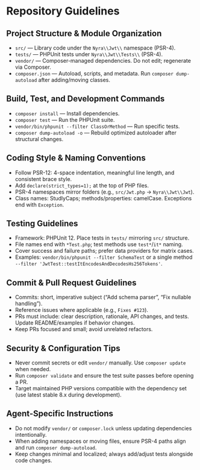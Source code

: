 # Repository Guidelines

## Project Structure & Module Organization
- `src/` — Library code under the `Nyra\\Jwt\\` namespace (PSR-4).
- `tests/` — PHPUnit tests under `Nyra\\Jwt\\Tests\\` (PSR-4).
- `vendor/` — Composer-managed dependencies. Do not edit; regenerate via Composer.
- `composer.json` — Autoload, scripts, and metadata. Run `composer dump-autoload` after adding/moving classes.

## Build, Test, and Development Commands
- `composer install` — Install dependencies.
- `composer test` — Run the PHPUnit suite.
- `vendor/bin/phpunit --filter ClassOrMethod` — Run specific tests.
- `composer dump-autoload -o` — Rebuild optimized autoloader after structural changes.

## Coding Style & Naming Conventions
- Follow PSR-12: 4-space indentation, meaningful line length, and consistent brace style.
- Add `declare(strict_types=1);` at the top of PHP files.
- PSR-4 namespaces mirror folders (e.g., `src/Jwt.php` → `Nyra\\Jwt\\Jwt`).
- Class names: StudlyCaps; methods/properties: camelCase. Exceptions end with `Exception`.

## Testing Guidelines
- Framework: PHPUnit 12. Place tests in `tests/` mirroring `src/` structure.
- File names end with `*Test.php`; test methods use `test*`/`it*` naming.
- Cover success and failure paths; prefer data providers for matrix cases.
- Examples: `vendor/bin/phpunit --filter SchemaTest` or a single method `--filter 'JwtTest::testItEncodesAndDecodesHs256Tokens'`.

## Commit & Pull Request Guidelines
- Commits: short, imperative subject (“Add schema parser”, “Fix nullable handling”).
- Reference issues where applicable (e.g., `Fixes #123`).
- PRs must include: clear description, rationale, API changes, and tests. Update README/examples if behavior changes.
- Keep PRs focused and small; avoid unrelated refactors.

## Security & Configuration Tips
- Never commit secrets or edit `vendor/` manually. Use `composer update` when needed.
- Run `composer validate` and ensure the test suite passes before opening a PR.
- Target maintained PHP versions compatible with the dependency set (use latest stable 8.x during development).

## Agent-Specific Instructions
- Do not modify `vendor/` or `composer.lock` unless updating dependencies intentionally.
- When adding namespaces or moving files, ensure PSR-4 paths align and run `composer dump-autoload`.
- Keep changes minimal and localized; always add/adjust tests alongside code changes.


